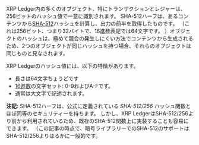 XRP Ledger内の多くのオブジェクト、特にトランザクションとレジャーは、256ビットのハッシュ値で一意に識別されます。 SHA-512ハーフは、あるコンテンツから[SHA-512](http://dx.doi.org/10.6028/NIST.FIPS.180-4)ハッシュを計算し、出力の前半を取得したものです。 （これは256ビット、つまり32バイトで、16進数表記では64文字です。 ）オブジェクトのハッシュは、極めて競合の発生しにくい方法でコンテンツから生成されるため、2つのオブジェクトが同じハッシュを持つ場合、それらのオブジェクトは同じものと見なされます。

XRP Ledgerのハッシュ値には、以下の特徴があります。

* 長さは64文字ちょうどです
* [16進数](https://en.wikipedia.org/wiki/Hexadecimal)の文字セット: 0-9およびA-Fです。
* 通常は大文字で記述されます。

**注記:** SHA-512ハーフは、公式に定義されている _SHA-512/256_ ハッシュ関数とほぼ同等のセキュリティーを持ちます。 しかし、XRP LedgerはSHA-512/256より前から利用されているため、既存のSHA-512関数上に実装することも容易にできます。 （この記事の時点で、暗号ライブラリーでのSHA-512のサポートはSHA-512/256よりはるかに一般的です。
